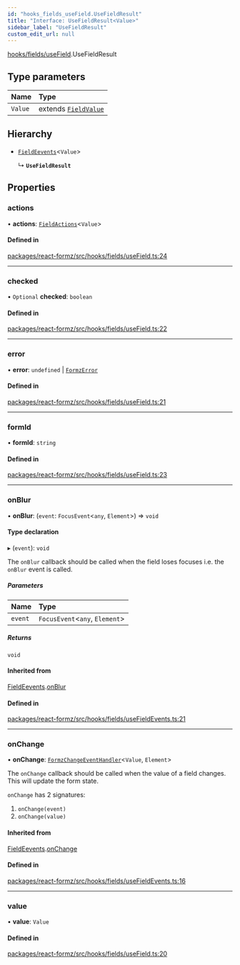```yaml
---
id: "hooks_fields_useField.UseFieldResult"
title: "Interface: UseFieldResult<Value>"
sidebar_label: "UseFieldResult"
custom_edit_url: null
---
```


[hooks/fields/useField](../modules/hooks_fields_useField.md).UseFieldResult

## Type parameters

| Name | Type |
| :------ | :------ |
| `Value` | extends [`FieldValue`](../modules/types_field.md#fieldvalue) |

## Hierarchy

- [`FieldEevents`](hooks_fields_useFieldEvents.FieldEevents.md)<`Value`\>

  ↳ **`UseFieldResult`**

## Properties

### actions

• **actions**: [`FieldActions`](hooks_fields_useFieldActions.FieldActions.md)<`Value`\>

#### Defined in

[packages/react-formz/src/hooks/fields/useField.ts:24](https://github.com/ZerryStack/react-formz/blob/main/packages/react-formz/src/hooks/fields/useField.ts#L24)

___

### checked

• `Optional` **checked**: `boolean`

#### Defined in

[packages/react-formz/src/hooks/fields/useField.ts:22](https://github.com/ZerryStack/react-formz/blob/main/packages/react-formz/src/hooks/fields/useField.ts#L22)

___

### error

• **error**: `undefined` \| [`FormzError`](../modules/types_form.md#formzerror)

#### Defined in

[packages/react-formz/src/hooks/fields/useField.ts:21](https://github.com/ZerryStack/react-formz/blob/main/packages/react-formz/src/hooks/fields/useField.ts#L21)

___

### formId

• **formId**: `string`

#### Defined in

[packages/react-formz/src/hooks/fields/useField.ts:23](https://github.com/ZerryStack/react-formz/blob/main/packages/react-formz/src/hooks/fields/useField.ts#L23)

___

### onBlur

• **onBlur**: (`event`: `FocusEvent`<`any`, `Element`\>) => `void`

#### Type declaration

▸ (`event`): `void`

The `onBlur` callback should be called when the field loses focuses
i.e. the `onBlur` event is called.

##### Parameters

| Name | Type |
| :------ | :------ |
| `event` | `FocusEvent`<`any`, `Element`\> |

##### Returns

`void`

#### Inherited from

[FieldEevents](hooks_fields_useFieldEvents.FieldEevents.md).[onBlur](hooks_fields_useFieldEvents.FieldEevents.md#onblur)

#### Defined in

[packages/react-formz/src/hooks/fields/useFieldEvents.ts:21](https://github.com/ZerryStack/react-formz/blob/main/packages/react-formz/src/hooks/fields/useFieldEvents.ts#L21)

___

### onChange

• **onChange**: [`FormzChangeEventHandler`](types_events.FormzChangeEventHandler.md)<`Value`, `Element`\>

The `onChange` callback should be called when the value of a field
changes. This will update the form state. 

`onChange` has 2 signatures:

1. `onChange(event)`
2. `onChange(value)`

#### Inherited from

[FieldEevents](hooks_fields_useFieldEvents.FieldEevents.md).[onChange](hooks_fields_useFieldEvents.FieldEevents.md#onchange)

#### Defined in

[packages/react-formz/src/hooks/fields/useFieldEvents.ts:16](https://github.com/ZerryStack/react-formz/blob/main/packages/react-formz/src/hooks/fields/useFieldEvents.ts#L16)

___

### value

• **value**: `Value`

#### Defined in

[packages/react-formz/src/hooks/fields/useField.ts:20](https://github.com/ZerryStack/react-formz/blob/main/packages/react-formz/src/hooks/fields/useField.ts#L20)
